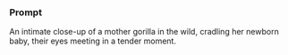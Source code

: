 ### Prompt

An intimate close-up of a mother gorilla in the wild, cradling her newborn baby, their eyes meeting in a tender moment.
